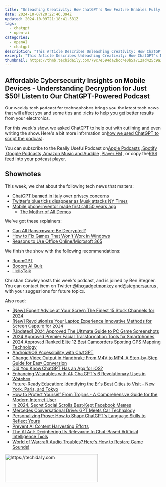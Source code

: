 ```yaml
---
title: "Unleashing Creativity: How ChatGPT's New Feature Enables Fully Tailored AI Model Design"
date: 2024-10-07T20:22:46.394Z
updated: 2024-10-09T21:18:41.581Z
tags:
  - chatgpt
  - open-ai
categories:
  - openAI
  - chatgpt
description: "This Article Describes Unleashing Creativity: How ChatGPT's New Feature Enables Fully Tailored AI Model Design"
excerpt: "This Article Describes Unleashing Creativity: How ChatGPT's New Feature Enables Fully Tailored AI Model Design"
thumbnail: https://thmb.techidaily.com/79c7e594da2bcc4e0b5a712ad425c9a3c9c769d4308cac3ac9d4efb24f911715.jpg
---
```


## Affordable Cybersecurity Insights on Mobile Devices - Understanding Decryption for Just $50! Listen to Our ChatGPT-Powered Podcast

 Our weekly tech podcast for technophobes brings you the latest tech news that will affect you and some tips and tricks to help you get better results from your electronics.

 For this week's show, we asked ChatGPT to help out with outlining and even writing the show. Here's a bit more information on[how we used ChatGPT to script the podcast](https://www.makeuseof.com/i-used-chatgpt-to-script-a-podcast-heres-what-happened/) .

 You can subscribe to the Really Useful Podcast on[Apple Podcasts](https://podcasts.apple.com/gb/podcast/the-really-useful-podcast/id1437847131?mt=2) ,[Spotify](https://open.spotify.com/show/283gDxLd6OTNEpRq6tN7ha) ,[Google Podcasts](https://www.google.com/podcasts?feed=aHR0cHM6Ly9hbmNob3IuZm0vcy8zMWJlNDcwL3BvZGNhc3QvcnNz) ,[Amazon Music and Audible](https://music.amazon.co.uk/podcasts/20ab73d4-5da2-46c7-a17f-dc6eb39bdb48/The-Really-Useful-Podcast) ,[Player FM](https://player.fm/series/the-really-useful-podcast-2491856) , or copy the[RSS feed](https://feeds.transistor.fm/the-really-useful-podcast) into your podcast player.

## Shownotes

This week, we chat about the following tech news that matters:

* [ChatGPT banned in Italy over privacy concerns](https://www.bbc.co.uk/news/technology-65139406)
* [Twitter's blue ticks disappear as Musk attacks NY Times](https://www.bbc.co.uk/news/technology-65156216)
* [Mobile phone inventor made first call 50 years ago](https://www.bbc.co.uk/news/technology-65112048)  
  * [The Mother of All Demos](https://www.youtube.com/watch?v=B6rKUf9DWRI)

We've got these explainers:

* [Can All Ransomware Be Decrypted?](https://www.makeuseof.com/can-all-ransomware-be-decrypted/)
* [How to Fix Games That Won't Work in Windows](https://www.makeuseof.com/fix-games-not-working-windows/)
* [Reasons to Use Office Online/Microsoft 365](https://www.makeuseof.com/tag/dont-pay-word-5-reasons-use-office-online/)

We finish the show with the following recommendations:

* [RoomGPT](http://https://www.roomgpt.io/)
* [Booom AI Quiz](https://booom.ai/)
* [HelloTalk](https://www.hellotalk.com/?lang=en)

 Christian Cawley hosts this week's podcast, and is joined by Ben Stegner. You can contact them on Twitter:[@thegadgetmonkey](https://twitter.com/thegadgetmonkey) and[@stegnersaurus](https://twitter.com/stegnersaurus) , with your suggestions for future topics.

<ins class="adsbygoogle"
     style="display:block"
     data-ad-format="autorelaxed"
     data-ad-client="ca-pub-7571918770474297"
     data-ad-slot="1223367746"></ins>

<ins class="adsbygoogle"
     style="display:block"
     data-ad-client="ca-pub-7571918770474297"
     data-ad-slot="8358498916"
     data-ad-format="auto"
     data-full-width-responsive="true"></ins>

<span class="atpl-alsoreadstyle">Also read:</span>
<div><ul>
<li><a href="https://facebook-video-share.techidaily.com/new-expert-advice-at-your-screen-the-finest-15-stock-channels-for-2024/"><u>[New] Expert Advice at Your Screen The Finest 15 Stock Channels for 2024</u></a></li>
<li><a href="https://screen-recording.techidaily.com/new-revolutionize-your-laptop-experience-innovative-methods-for-screen-capture-for-2024/"><u>[New] Revolutionize Your Laptop Experience Innovative Methods for Screen Capture for 2024</u></a></li>
<li><a href="https://screen-mirroring-recording.techidaily.com/updated-2024-approved-the-ultimate-guide-to-pc-game-screenshots/"><u>[Updated] 2024 Approved The Ultimate Guide to PC Game Screenshots</u></a></li>
<li><a href="https://extra-skills.techidaily.com/2024-approved-premier-facial-transformation-tools-for-smartphones/"><u>2024 Approved Premier Facial Transformation Tools for Smartphones</u></a></li>
<li><a href="https://fox-helps.techidaily.com/2024-approved-ranked-elite-12-best-camcorders-sporting-gps-mapping-technology/"><u>2024 Approved Ranked Elite 12 Best Camcorders Sporting GPS Mapping Technology</u></a></li>
<li><a href="https://tech-hub.techidaily.com/androidios-accessibility-with-chatgpt/"><u>Android/iOS Accessibility with ChatGPT</u></a></li>
<li><a href="https://blog-min.techidaily.com/change-video-output-in-handbrake-from-m4v-to-mp4-a-step-by-step-guide-for-easy-conversion/"><u>Change Video Output in Handbrake From M4V to MP4: A Step-by-Step Guide for Easy Conversion</u></a></li>
<li><a href="https://tech-hub.techidaily.com/did-you-know-chatgpt-has-an-app-for-ios/"><u>Did You Know ChatGPT Has an App for iOS?</u></a></li>
<li><a href="https://tech-hub.techidaily.com/enhancing-wearables-with-ai-chatgpts-6-revolutionary-uses-in-watches/"><u>Enhancing Wearables with AI: ChatGPT's 6 Revolutionary Uses in Watches</u></a></li>
<li><a href="https://tech-recovery.techidaily.com/future-ready-education-identifying-the-ers-best-cities-to-visit-new-york-paris-and-tokyo/"><u>Future-Ready Education: Identifying the Er's Best Cities to Visit - New York, Paris, and Tokyo</u></a></li>
<li><a href="https://tech-hub.techidaily.com/how-to-protect-yourself-from-trojans-a-comprehensive-guide-for-the-modern-internet-user/"><u>How to Protect Yourself From Trojans - A Comprehensive Guide for the Modern Internet User</u></a></li>
<li><a href="https://facebook-videos.techidaily.com/in-2024-secret-social-scrolls-best-kept-facebook-memes/"><u>In 2024, Secret Social Scrolls Best-Kept Facebook Memes</u></a></li>
<li><a href="https://tech-hub.techidaily.com/mercedes-conversational-drive-gpt-meets-car-technology/"><u>Mercedes Conversational Drive: GPT Meets Car Technology</u></a></li>
<li><a href="https://tech-hub.techidaily.com/personalizing-prose-how-to-shape-chatgpts-language-skills-to-reflect-yours/"><u>Personalizing Prose: How to Shape ChatGPT's Language Skills to Reflect Yours</u></a></li>
<li><a href="https://tech-hub.techidaily.com/prevent-ai-content-harvesting-efforts/"><u>Prevent AI Content Harvesting Efforts</u></a></li>
<li><a href="https://tech-hub.techidaily.com/the-ai-act-deciphering-its-relevance-to-chat-based-artificial-intelligence-tools/"><u>The AI Act: Deciphering Its Relevance to Chat-Based Artificial Intelligence Tools</u></a></li>
<li><a href="https://sound-issues.techidaily.com/world-of-warcraft-audio-troubles-heres-how-to-restore-game-sounds/"><u>World of Warcraft Audio Troubles? Here's How to Restore Game Sounds!</u></a></li>
</ul></div>

<!-- affiliate ads begin -->
<a href="https://aligracehair.sjv.io/c/5597632/2135370/19272" target="_top" id="2135370">
  <img src="//a.impactradius-go.com/display-ad/19272-2135370" border="0" alt="https://techidaily.com" width="300" height="90"/>
</a>
<img height="0" width="0" src="https://aligracehair.sjv.io/i/5597632/2135370/19272" style="position:absolute;visibility:hidden;" border="0" />
<!-- affiliate ads end -->

